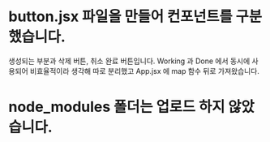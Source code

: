 # button.jsx 파일을 만들어 컨포넌트를 구분했습니다.
생성되는 부분과 삭제 버튼, 취소 완료 버튼입니다.
Working 과 Done 에서 동시에 사용되어 비효율적이라 생각해 따로 분리했고 App.jsx 에 map 함수 뒤로 가져왔습니다.

# node_modules 폴더는 업로드 하지 않았습니다.
